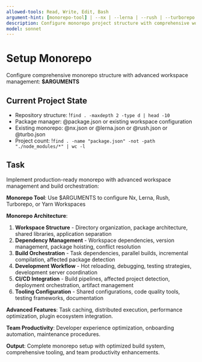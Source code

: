 ```yaml
---
allowed-tools: Read, Write, Edit, Bash
argument-hint: [monorepo-tool] | --nx | --lerna | --rush | --turborepo | --yarn-workspaces
description: Configure monorepo project structure with comprehensive workspace management and build orchestration
model: sonnet
---
```


# Setup Monorepo

Configure comprehensive monorepo structure with advanced workspace management: **$ARGUMENTS**

## Current Project State

- Repository structure: !`find . -maxdepth 2 -type d | head -10`
- Package manager: @package.json or existing workspace configuration
- Existing monorepo: @nx.json or @lerna.json or @rush.json or @turbo.json
- Project count: !`find . -name "package.json" -not -path "./node_modules/*" | wc -l`

## Task

Implement production-ready monorepo with advanced workspace management and build orchestration:

**Monorepo Tool**: Use $ARGUMENTS to configure Nx, Lerna, Rush, Turborepo, or Yarn Workspaces

**Monorepo Architecture**:
1. **Workspace Structure** - Directory organization, package architecture, shared libraries, application separation
2. **Dependency Management** - Workspace dependencies, version management, package hoisting, conflict resolution
3. **Build Orchestration** - Task dependencies, parallel builds, incremental compilation, affected package detection
4. **Development Workflow** - Hot reloading, debugging, testing strategies, development server coordination
5. **CI/CD Integration** - Build pipelines, affected project detection, deployment orchestration, artifact management
6. **Tooling Configuration** - Shared configurations, code quality tools, testing frameworks, documentation

**Advanced Features**: Task caching, distributed execution, performance optimization, plugin ecosystem integration.

**Team Productivity**: Developer experience optimization, onboarding automation, maintenance procedures.

**Output**: Complete monorepo setup with optimized build system, comprehensive tooling, and team productivity enhancements.